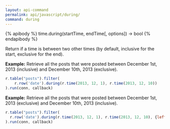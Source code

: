 ```yaml
---
layout: api-command 
permalink: api/javascript/during/
command: during
---
```


{% apibody %}
time.during(startTime, endTime[, options]) → bool
{% endapibody %}

Return if a time is between two other times (by default, inclusive for the start,
exclusive for the end).

__Example:__ Retrieve all the posts that were posted between December 1st, 2013
(inclusive) and December 10th, 2013 (exclusive).

```js
r.table("posts").filter(
    r.row('date').during(r.time(2013, 12, 1), r.time(2013, 12, 10))
).run(conn, callback)
```


__Example:__ Retrieve all the posts that were posted between December 1st, 2013
(exclusive) and December 10th, 2013 (inclusive).

```js
r.table("posts").filter(
  r.row('date').during(r.time(2013, 12, 1), r.time(2013, 12, 10), {leftBound: "open", rightBound: "closed"})
).run(conn, callback)
```

